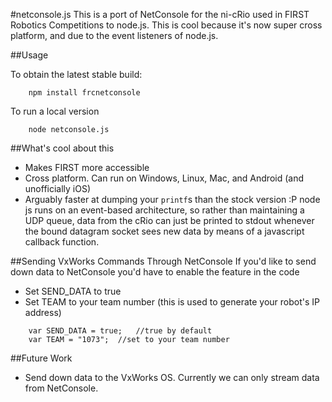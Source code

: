 #netconsole.js
This is a port of NetConsole for the ni-cRio used in FIRST Robotics Competitions to node.js. This is cool because it's now super cross platform, and due to the event listeners of node.js.

##Usage

To obtain the latest stable build:
```
	npm install frcnetconsole
```

To run a local version
```
	node netconsole.js
```

##What's cool about this

-	Makes FIRST more accessible
-	Cross platform. Can run on Windows, Linux, Mac, and Android (and unofficially iOS)
-	Arguably faster at dumping your `printf`s than the stock version :P node js runs on an event-based architecture, so rather than maintaining a UDP queue, data from the cRio can just be printed to stdout whenever the bound datagram socket sees new data by means of a javascript callback function.

##Sending VxWorks Commands Through NetConsole
If you'd like to send down data to NetConsole you'd have to enable the feature in the code

- Set SEND_DATA to true
- Set TEAM to your team number (this is used to generate your robot's IP address)

```
	var SEND_DATA = true;	//true by default
	var TEAM = "1073";	//set to your team number
```

##Future Work

-	Send down data to the VxWorks OS. Currently we can only stream data from NetConsole.
